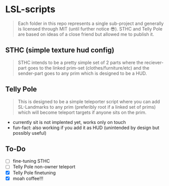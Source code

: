 # LSL-scripts
> Each folder in this repo represents a single sub-project and generally is licensed through MIT (until further notice :sunglasses:). STHC and Telly Pole are based on ideas of a close friend but allowed me to publish it.


## STHC (simple texture hud config)
> STHC intends to be a pretty simple set of 2 parts where the reciever-part goes to the linked prim-set (clothes/furniture/etc) and the sender-part goes to any prim which is designed to be a HUD.


## Telly Pole
> This is designed to be a simple teleporter script where you can add SL-Landmarks to any prim (preferibly root if a linked set of prims) which will become teleport targets if anyone sits on the prim.
- currently sit is not implented yet, works only on touch
- fun-fact: also working if you add it as HUD (unintended by design but possibly useful)


## To-Do
- [ ] fine-tuning STHC
- [ ] Telly Pole non-owner teleport
- [X] Telly Pole finetuning
- [X] moah coffee!!!
